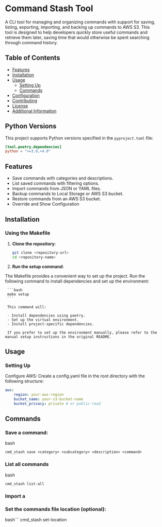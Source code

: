 # Command Stash Tool

A CLI tool for managing and organizing commands with support for saving, listing, exporting, importing, and backing up commands to AWS S3. This tool is designed to help developers quickly store useful commands and retrieve them later, saving time that would otherwise be spent searching through command history.

## Table of Contents

- [Features](#features)
- [Installation](#installation)
- [Usage](#usage)
    - [Setting Up](#setting-up)
    - [Commands](#commands)
- [Configuration](#configuration)
- [Contributing](#contributing)
- [License](#license)
- [Additional Information](#additional-information)

## Python Versions

This project supports Python versions specified in the `pyproject.toml` file:

```toml
[tool.poetry.dependencies]
python = ">=3.9,<4.0"
```

## Features

- Save commands with categories and descriptions.
- List saved commands with filtering options.
- Import commands from JSON or YAML files.
- Backup commands to Local Storage or AWS S3 bucket.
- Restore commands from an AWS S3 bucket.
- Override and Show Configuration

## Installation

### Using the Makefile

1. **Clone the repository**:

     ```bash
     git clone <repository-url>
     cd <repository-name>
     ```

2. **Run the setup command**:

The Makefile provides a convenient way to set up the project. Run the following command to install dependencies and set up the environment:

     ```bash
     make setup
     ```

     This command will:

     - Install dependencies using poetry.
     - Set up the virtual environment.
     - Install project-specific dependencies.

     If you prefer to set up the environment manually, please refer to the manual setup instructions in the original README.

## Usage

### Setting Up

Configure AWS: Create a config.yaml file in the root directory with the following structure:

```yaml
aws:
    region: your-aws-region
    bucket_name: your-s3-bucket-name
    bucket_privacy: private # or public-read
```

## Commands

### Save a command:
bash
```
cmd_stash save <category> <subcategory> <description> <command>
```

### List all commands
bash
```
cmd_stash list-all
```

### Import a 

### Set the commands file location (optional):
bash```
    cmd_stash set-location <path-to-commands-file>
```


